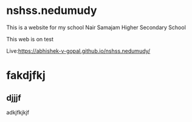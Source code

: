 # nshss.nedumudy

This is a website for my school Nair Samajam Higher Secondary School 

This web is on test

Live:https://abhishek-v-gopal.github.io/nshss.nedumudy/

<h1>fakdjfkj</h1>
<h2>djjjf</h2>


<p>adkjfkjkjf</p>
